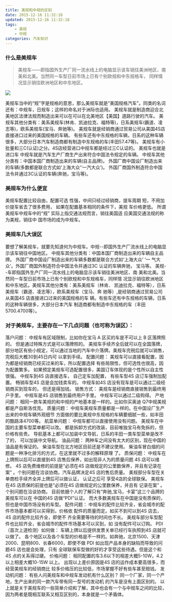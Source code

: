 ```yaml
---
title: 美规和中规的区别
date: 2015-12-16 11:32:18
updated: 2015-12-16 11:32:18
tags: 
    - 美规
    - 中规
categories: 汽车知识
---
```

### 什么是美规车
>美规车——即指国外生产厂同一流水线上的电脑显示该车销往美洲地区、南美和北美。当然同一车型日前市场上已有个别欧规和中东规格车， 同样情况显示销往欧洲地区和中东地区。

![](http://ww1.sinaimg.cn/large/006agIcvgy1g1kg7yd64mj31hc0uhdru.jpg)

<!-- more -->
美规车当中的“规”字是规格的意思，那么美规车就是“美国规格汽车”。同类的名词还有：中规车，日规车；这样的命名对于洲际也适用。
美规车就是制造商迎合北美地区法律法规而制造出来可以在可以在北美地区【美国】道路行驶的汽车。
美规车其他分类有：美系美规车(林肯、凯迪拉克、福特等)，日系美规车(霸道、凌志等)，欧系美规车(宝马、奔驰等)。
美规车就是经销商通过贸易公司从美国4S店直接进口过来的美国规格的车辆。
有些车还有中东规格的车辆，日系的这种车辆很多，大部分日本汽车制造商都有制造中东规格的车(丰田57.47等)。
美规车有小批量和三C(认证)之分。4S店经营进口中规车都是经过三C认证的。
美规车也就是进口车 中规车就是汽车生产厂商生产出来符合中国法令规定的车辆。
中规车其他分类有：中国本国厂商制造出来的车辆(自主品牌)。
外国厂商中国设厂制造出来的车辆(多数都是联合方式如‘上海大众’‘一汽大众’)。
外国厂商国外制造符合中国法令并通过3C认证的车辆(奔驰，宝马等)。
### 美规车为什么便宜
美规车配置比较自由，配置可选 性强，中间只经过经销商，提车周期 短，不用加价提车省去了很多费用， 如果在配置基本相同的条件下，美规 车价格更低。
所谓美规车中规车中的“规” 实际上指交通法规而言，销往美国适 应美国交通法规的称为美规，销往中 国市场的成为中规车。
### 美规车几大误区
要想了解美规车，就要先知道何为中规车。中规--即国外生产厂流水线上的电脑显示该车销往中国地区。 中规车其他分类有：中国本国厂商制造出来的车辆自主品牌。 外国厂商中国设厂制造出来的车辆多数都是联合方式如‘上海大众’ ‘一 气大众’。外国厂商国外制造符合中国法令并通过3C 认证的车辆奔驰， 宝马等。
美规--车即指国外生产厂同一流水线上的电脑显示该车销往美洲地区、南 美和北美。当然同一车型日前市场上已有个别欧规和中东规格车，同样情 况显示销往欧洲地区和中东地区。美规车其他分类有：美系美规车（林肯、 凯迪拉克、福特等），日系美规车（霸道、凌志等），欧系美规车（宝马、奔 驰等）,是经销商通过贸易公司从美国4S 店直接进口过来的美国规格的车 辆。有些车还有中东规格的车辆，日系的这种车辆很多，大部分日本汽车 制造商都有制造中东规格的车（丰田5700.4700等）。
### 对于美规车，主要存在一下几点问题（也可称为误区）：
落户问题： 中规车有区域限制，比如你在宝马 A 区买的车是不可以上 B 区落牌照的。 但是通过特殊方式是可以落牌照的。 美规车手续齐全后就可以在全国落牌，部分地区有些小规定，可以通过当地的汽车中介落牌。美规车完税后就可以销售，完税后大概30到45日内可 以拿到手续。
配置问题： 美规车可以直接看配置，因为都是经销商已经买过来的车，所以配置选择 有些局限性，但可选性也很高，因为配置繁多。 如果预定美规车可选配置很多，美国订车体现的是个性所以自主性很强。 中规车到4S 店直接选车， 自己定车加配置， 有些车型4S 店订车强制加配置。 畅销车型4S 店是会加钱卖车的。 中规车如4S 店没有现车是可以通过二级经销商买到现车的， 但还是得加钱。
销售方式： 美规车是经销商直接销售到最终用户手里。 中规车是4S 店销售到最终用户手里。 中规车可以通过二级购得。
产地问题： 相同一款车美规的和中规的产地基本是一样的。比如你买奥迪 Q7中规美规 都是产自斯洛伐克。
质量问题： 中规车美规车质量都是一样的。在中国设厂生产出来的中规车辆外观细节 方面做的要比美规中东规格的车辆要细腻一些，如丰田的酷路泽4700等。
航菜单问题： 中规车都可以直接使用没有问题。 美规车在中国的主要车型菜单都可以改。 都是拆卸方式的改装，目前唯独宝马有免拆的，但价格有些贵。 导航基本上都可以加装中文导航，日系的丰田一类车型菜单是改不了的， 可以加装中文导航。
油品问题： 两种车之间没有太大的区别，现在中国的油品是有保证的。 柴油车型在北方地区目前还是不建议使用。 柴油车冒白烟的问题是一种净化排污的方式，在这里就不过多的解释原理 了。
质保问题： 中规车在上牌照以后可以直接到4S 店售后保养，如出现非人为的质量问题 4S 店可以维修。 4S 店免费维修的前提是“必须在4S 店做规定的公里数保养，并且有记录在 案” 。个别问题在洽谈协商。汽车品牌决定4S 店的售后质量。 美规部分车型在关单商检手续齐全并上牌后可以做认证， 认证之后可 享受4店的全球联保。 美规车在4S 店质保的前提也是“必须在4S 店做规定的公里数保养，并且有 记录在案” 。个别问题在洽谈协商。 目前依据个人的了解只有“奔驰,宝马，卡宴”这三个品牌的美规车可以在 中国的4S 店做“PDI”认证。 而大多数美规车在中国是没有质保的，但也是中国市场没有的车型。
配件问题： 中规车的配件比较齐全，省会城市的配件市场基本都可以买得到，价格依 配件的质量而定。如买不到可以到4S 店去，4S 店的配件比较齐全，即使不 齐全需要等待的时间也不长。 美规车部分车型配件也比较齐全，省会城市的配件市场基本可以买到，如 没有配件可以订购。
PDI（首次上道检测）如何做： 车辆上牌以后提供发票关单已经行车执照到4S 店就可以做了。 各个地区以及各个车型的价格是不一样的。如奔驰，北京1500、天津2000、昆明800、长春6000，即使不做 PDI 如出现产品本身的缺陷而导致的问题4S 店也是会处理，只有 全球联保车型做的好的才享受这些待遇。但是这个和4S 点的关系得过硬。
价格问题： 相同配置的车3.6以下的相差大概5-10W，4.2以上相差大概10-15W 以上。 出现以上差价原因是4S 店的运作成本要高很多，而经营美规车的经销商比 较多价格压的比较低，市场掌握不好有些车甚至赔钱。
发动机问题： 有些人问美规车和中规车发动机有什么区别？ 同一个厂家，同一个产地，生产出来的同一款汽车带有同一型号的发动机 的汽车是没有上面区别的。
以上就是关于美规车的一些简单介绍和了解，其中也会有一个与中规车之间的比较，因为两者是既相互联系又相互区别的，本身就是一个矛盾体。